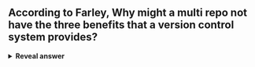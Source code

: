 ## According to Farley, Why might a multi repo not have the three benefits that a version control system provides?
<details>
<summary><b>Reveal answer</b></summary>
The following isn't stored:<br>- How components communicate<br>- Which versions of the components work together
</details>
